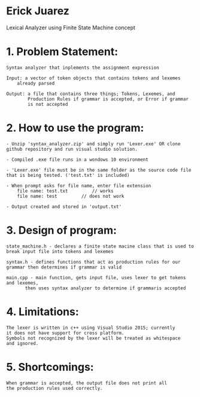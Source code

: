 # Erick Juarez

Lexical Analyzer using Finite State Machine concept

# 1. Problem Statement:
	
	Syntax analyzer that inplements the assignment expression 

	Input: a vector of token objects that contains tokens and lexemes
		already parsed 

	Output: a file that contains three things; Tokens, Lexemes, and
			Production Rules if grammar is accepted, or Error if grammar
			is not accepted

# 2. How to use the program:

	- Unzip 'syntax_analyzer.zip' and simply run 'Lexer.exe' OR clone github repository and run visual studio solution. 
		
	- Compiled .exe file runs in a wondows 10 environment 
	
	- 'Lexer.exe' file must be in the same folder as the source code file that is being tested. ('test.txt' is included)
		
	- When prompt asks for file name, enter file extension 
		file name: test.txt 		// works
		file name: test 		// does not work 
		
	- Output created and stored in 'output.txt'

# 3. Design of program:

	state_machine.h - declares a finite state macine class that is used to break input file into tokens and lexemes

	syntax.h - defines functions that act as production rules for our grammar then determines if grammar is valid

	main.cpp - main function, gets input file, uses lexer to get tokens and lexemes, 
		   then uses syntax analyzer to determine if grammaris accepted

# 4. Limitations:

	The lexer is written in c++ using Visual Studio 2015; currently
	it does not have support for cross platform.
	Symbols not recognized by the lexer will be treated as whitespace
	and ignored.


# 5. Shortcomings: 

	When grammar is accepted, the output file does not print all 
	the production rules used correctly. 
